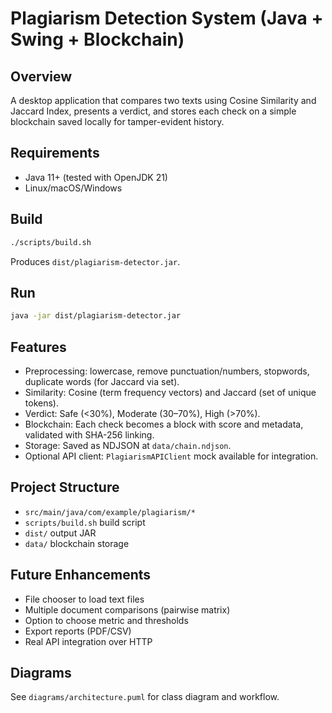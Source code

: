 # Plagiarism Detection System (Java + Swing + Blockchain)

## Overview
A desktop application that compares two texts using Cosine Similarity and Jaccard Index, presents a verdict, and stores each check on a simple blockchain saved locally for tamper-evident history.

## Requirements
- Java 11+ (tested with OpenJDK 21)
- Linux/macOS/Windows

## Build
```bash
./scripts/build.sh
```
Produces `dist/plagiarism-detector.jar`.

## Run
```bash
java -jar dist/plagiarism-detector.jar
```

## Features
- Preprocessing: lowercase, remove punctuation/numbers, stopwords, duplicate words (for Jaccard via set).
- Similarity: Cosine (term frequency vectors) and Jaccard (set of unique tokens).
- Verdict: Safe (<30%), Moderate (30–70%), High (>70%).
- Blockchain: Each check becomes a block with score and metadata, validated with SHA-256 linking.
- Storage: Saved as NDJSON at `data/chain.ndjson`.
- Optional API client: `PlagiarismAPIClient` mock available for integration.

## Project Structure
- `src/main/java/com/example/plagiarism/*`
- `scripts/build.sh` build script
- `dist/` output JAR
- `data/` blockchain storage

## Future Enhancements
- File chooser to load text files
- Multiple document comparisons (pairwise matrix)
- Option to choose metric and thresholds
- Export reports (PDF/CSV)
- Real API integration over HTTP

## Diagrams
See `diagrams/architecture.puml` for class diagram and workflow.
